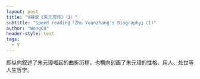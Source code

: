 ```yaml
---
layout: post
title: "V辣说《朱元璋传》（1）"
subtitle: "Speed reading「Zhu Yuanzhang's Biography」(1)"
author: "WongCU"
header-style: text
tags:
  - V
---
```



即纵向叙述了朱元璋崛起的曲折历程，也横向刻画了朱元璋的性格、用人、处世等人生哲学。
